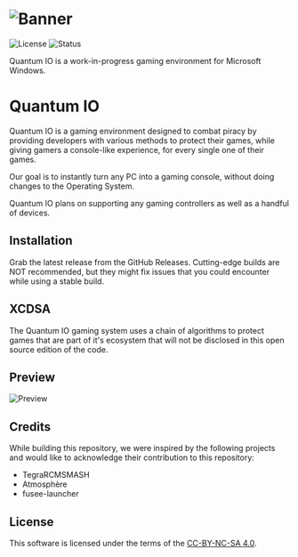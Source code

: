 ![Banner](https://cdn.discordapp.com/attachments/800017793227554816/1005146380009996359/Sans-titre-1.png?raw=true)
=====
![License](https://img.shields.io/badge/license-CC--BY--NC--SA%204.0-blue)
![Status](https://img.shields.io/badge/status-offline-red)

Quantum IO is a work-in-progress gaming environment for Microsoft Windows.
# Quantum IO

Quantum IO is a gaming environment designed to combat piracy by providing developers with various methods to protect their games, while giving gamers a console-like experience, for every single one of their games. 

Our goal is to instantly turn any PC into a gaming console, without doing changes to the Operating System. 

Quantum IO plans on supporting any gaming controllers as well as a handful of devices.

## Installation

Grab the latest release from the GitHub Releases. Cutting-edge builds are NOT recommended, but they might fix issues that you could encounter while using a stable build.
## XCDSA 

The Quantum IO gaming system uses a chain of algorithms to protect games that are part of it's ecosystem that will not be disclosed in this open source edition of the code.
## Preview
![Preview](https://cdn.discordapp.com/attachments/1002921870737297408/1005561801116762132/quantumlauncher.png)

## Credits
While building this repository, we were inspired by the following projects and would like to acknowledge their contribution to this repository:
- TegraRCMSMASH
- Atmosphère
- fusee-launcher



## License
This software is licensed under the terms of the [CC-BY-NC-SA 4.0](https://creativecommons.org/licenses/by-nc-sa/4.0/).
